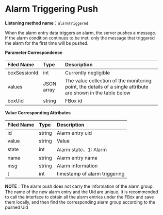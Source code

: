 # Alarm Triggering Push

**Listening method name：**`alarmTriggered`

When the alarm entry data triggers an alarm, the server pushes a message. If the alarm condition continues to be met, only the message that triggered the alarm for the first time will be pushed.

**Parameter Correspondence**  


| Filed Name | Type | Description |
| :--- | :--- | :--- |
| boxSessionId | int | Currently negligible |
| values | JSON array | The value collection of the monitoring point, the details of a single attribute are shown in the table below |
| boxUid | string | FBox id |

**Value Corresponding Attributes**

| Filed Name | Type | Description |
| :--- | :--- | :--- |
| id | string | Alarm entry uid |
| value | string | Value |
| state | int | Alarm state，1: Alarm |
| name | string | Alarm entry name |
| msg | string | Alarm information |
| t | int | timestamp of alarm triggering |

**NOTE**：The alarm push does not carry the information of the alarm group. The name of the new alarm entry and the Uid are unique. It is recommended to call the interface to obtain all the alarm entries under the FBox and save them locally, and then find the corresponding alarm group according to the pushed Uid

